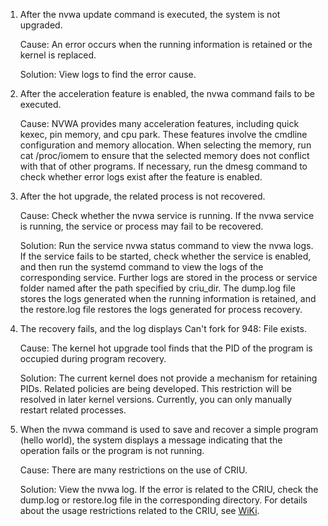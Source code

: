 1. After the nvwa update command is executed, the system is not upgraded.

    Cause: An error occurs when the running information is retained or the kernel is replaced.

    Solution: View logs to find the error cause.

2. After the acceleration feature is enabled, the nvwa command fails to be executed.

    Cause: NVWA provides many acceleration features, including quick kexec, pin memory, and cpu park. These features involve the cmdline configuration and memory allocation. When selecting the memory, run cat /proc/iomem to ensure that the selected memory does not conflict with that of other programs. If necessary, run the dmesg command to check whether error logs exist after the feature is enabled.

3. After the hot upgrade, the related process is not recovered.

    Cause: Check whether the nvwa service is running. If the nvwa service is running, the service or process may fail to be recovered.

    Solution: Run the service nvwa status command to view the nvwa logs. If the service fails to be started, check whether the service is enabled, and then run the systemd command to view the logs of the corresponding service. Further logs are stored in the process or service folder named after the path specified by criu_dir. The dump.log file stores the logs generated when the running information is retained, and the restore.log file restores the logs generated for process recovery.

4. The recovery fails, and the log displays Can't fork for 948: File exists.

    Cause: The kernel hot upgrade tool finds that the PID of the program is occupied during program recovery.

    Solution: The current kernel does not provide a mechanism for retaining PIDs. Related policies are being developed. This restriction will be resolved in later kernel versions. Currently, you can only manually restart related processes.

5. When the nvwa command is used to save and recover a simple program (hello world), the system displays a message indicating that the operation fails or the program is not running.

    Cause: There are many restrictions on the use of CRIU.

    Solution: View the nvwa log. If the error is related to the CRIU, check the dump.log or restore.log file in the corresponding directory. For details about the usage restrictions related to the CRIU, see [WiKi](https://criu.org/What_cannot_be_checkpointed).
